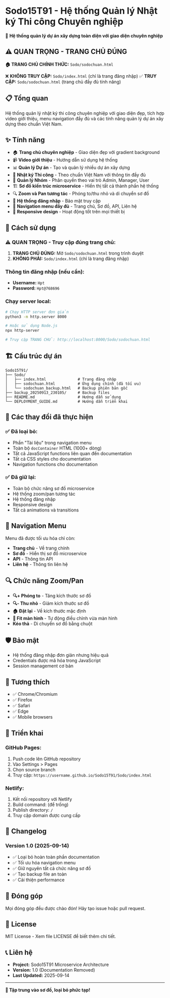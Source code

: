 # Sodo15T91 - Hệ thống Quản lý Nhật ký Thi công Chuyên nghiệp

🎯 **Hệ thống quản lý dự án xây dựng toàn diện với giao diện chuyên nghiệp**

## ⚠️ QUAN TRỌNG - TRANG CHỦ ĐÚNG

**🏠 TRANG CHỦ CHÍNH THỨC:** `Sodo/sodochuan.html`

❌ **KHÔNG TRUY CẬP:** `Sodo/index.html` (chỉ là trang đăng nhập)
✅ **TRUY CẬP:** `Sodo/sodochuan.html` (trang chủ đầy đủ tính năng)

## 📋 Tổng quan

Hệ thống quản lý nhật ký thi công chuyên nghiệp với giao diện đẹp, tích hợp video giới thiệu, menu navigation đầy đủ và các tính năng quản lý dự án xây dựng theo chuẩn Việt Nam.

## ✨ Tính năng

- 🏠 **Trang chủ chuyên nghiệp** - Giao diện đẹp với gradient background
- 📹 **Video giới thiệu** - Hướng dẫn sử dụng hệ thống
- 📊 **Quản lý Dự án** - Tạo và quản lý nhiều dự án xây dựng
- 📝 **Nhật ký Thi công** - Theo chuẩn Việt Nam với thông tin đầy đủ
- 👥 **Quản lý Nhóm** - Phân quyền theo vai trò Admin, Manager, User
- 🏗️ **Sơ đồ kiến trúc microservice** - Hiển thị tất cả thành phần hệ thống
- 🔍 **Zoom và Pan tương tác** - Phóng to/thu nhỏ và di chuyển sơ đồ
- 🔐 **Hệ thống đăng nhập** - Bảo mật truy cập
- 🧭 **Navigation menu đầy đủ** - Trang chủ, Sơ đồ, API, Liên hệ
- 📱 **Responsive design** - Hoạt động tốt trên mọi thiết bị

## 🚀 Cách sử dụng

### ⚠️ QUAN TRỌNG - Truy cập đúng trang chủ:
1. **TRANG CHỦ ĐÚNG:** Mở `Sodo/sodochuan.html` trong trình duyệt
2. **KHÔNG PHẢI:** `Sodo/index.html` (chỉ là trang đăng nhập)

### Thông tin đăng nhập (nếu cần):
- **Username:** `Hpt`
- **Password:** `Hpt@768696`

### Chạy server local:
```bash
# Chạy HTTP server đơn giản
python3 -m http.server 8000

# Hoặc sử dụng Node.js
npx http-server

# Truy cập TRANG CHỦ: http://localhost:8000/Sodo/sodochuan.html
```

## 🏗️ Cấu trúc dự án

```
Sodo15T91/
├── Sodo/
│   ├── index.html              # Trang đăng nhập
│   ├── sodochuan.html          # Ứng dụng chính (đã tối ưu)
│   └── sodochuan_backup.html   # Backup phiên bản gốc
├── backup_20250913_230105/     # Backup files
├── README.md                   # Hướng dẫn sử dụng
└── DEPLOYMENT_GUIDE.md         # Hướng dẫn triển khai
```

## 🔧 Các thay đổi đã thực hiện

### ✅ Đã loại bỏ:
- Phần "Tài liệu" trong navigation menu
- Toàn bộ `docContainer` HTML (1000+ dòng)
- Tất cả JavaScript functions liên quan đến documentation
- Tất cả CSS styles cho documentation
- Navigation functions cho documentation

### ✅ Đã giữ lại:
- Toàn bộ chức năng sơ đồ microservice
- Hệ thống zoom/pan tương tác
- Hệ thống đăng nhập
- Responsive design
- Tất cả animations và transitions

## 🎨 Navigation Menu

Menu đã được tối ưu hóa chỉ còn:
- **Trang chủ** - Về trang chính
- **Sơ đồ** - Hiển thị sơ đồ microservice
- **API** - Thông tin API
- **Liên hệ** - Thông tin liên hệ

## 🔍 Chức năng Zoom/Pan

- **🔍+ Phóng to** - Tăng kích thước sơ đồ
- **🔍- Thu nhỏ** - Giảm kích thước sơ đồ  
- **🏠 Đặt lại** - Về kích thước mặc định
- **📐 Fit màn hình** - Tự động điều chỉnh vừa màn hình
- **Kéo thả** - Di chuyển sơ đồ bằng chuột

## 🛡️ Bảo mật

- Hệ thống đăng nhập đơn giản nhưng hiệu quả
- Credentials được mã hóa trong JavaScript
- Session management cơ bản

## 📱 Tương thích

- ✅ Chrome/Chromium
- ✅ Firefox
- ✅ Safari
- ✅ Edge
- ✅ Mobile browsers

## 🚀 Triển khai

### GitHub Pages:
1. Push code lên GitHub repository
2. Vào Settings > Pages
3. Chọn source branch
4. Truy cập: `https://username.github.io/Sodo15T91/Sodo/index.html`

### Netlify:
1. Kết nối repository với Netlify
2. Build command: (để trống)
3. Publish directory: `/`
4. Truy cập domain được cung cấp

## 📝 Changelog

### Version 1.0 (2025-09-14)
- ✅ Loại bỏ hoàn toàn phần documentation
- ✅ Tối ưu hóa navigation menu
- ✅ Giữ nguyên tất cả chức năng sơ đồ
- ✅ Tạo backup file an toàn
- ✅ Cải thiện performance

## 🤝 Đóng góp

Mọi đóng góp đều được chào đón! Hãy tạo issue hoặc pull request.

## 📄 License

MIT License - Xem file LICENSE để biết thêm chi tiết.

## 📞 Liên hệ

- **Project:** Sodo15T91 Microservice Architecture
- **Version:** 1.0 (Documentation Removed)
- **Last Updated:** 2025-09-14

---

**🎯 Tập trung vào sơ đồ, loại bỏ phức tạp!**